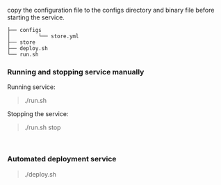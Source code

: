 
copy the configuration file to the configs directory and binary file before starting the service.

```
├── configs
│         └── store.yml
├── store
├── deploy.sh
└── run.sh
```

### Running and stopping service manually

Running service:

> ./run.sh

Stopping the service:

> ./run.sh stop

<br>

### Automated deployment service

> ./deploy.sh

